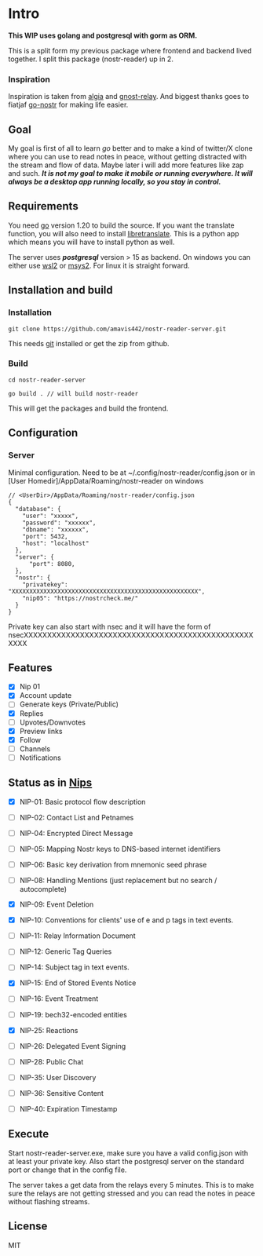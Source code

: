 # Intro

**This WIP uses golang and postgresql with gorm as ORM.**

This is a split form my previous package where frontend and backend lived together. I split this package (nostr-reader) up in 2.

### Inspiration

Inspiration is taken from [algia](https://github.com/mattn/algia) and [gnost-relay](https://github.com/barkyq/gnost-relay).
And biggest thanks goes to fiatjaf [go-nostr](https://github.com/nbd-wtf/go-nostr) for making life easier.

## Goal

My goal is first of all to learn *go* better and to make a kind of twitter/X clone where you can use to read notes in peace, without getting distracted with the stream and flow of data. Maybe later i will add more features like zap and such. ***It is not my goal to make it mobile or running everywhere. It will always be a desktop app running locally, so you stay in control.***

## Requirements

You need [go](https://go.dev/) version 1.20 to build the source. If you want the translate function, you will also need to install [libretranslate](https://github.com/LibreTranslate/LibreTranslate). This is a python app which means you will have to install python as well.

The server uses ***postgresql*** version > 15 as backend. On windows you can either use [wsl2](https://learn.microsoft.com/en-us/windows/wsl/install) or [msys2](https://www.msys2.org/). For linux it is straight forward.

## Installation and build

### Installation
```
git clone https://github.com/amavis442/nostr-reader-server.git 
```
This needs [git](https://git-scm.com/) installed or get the zip from github.

### Build
```
cd nostr-reader-server

go build . // will build nostr-reader

```

This will get the packages and build the frontend. 

## Configuration

### Server 

Minimal configuration. Need to be at ~/.config/nostr-reader/config.json or in [User Homedir]/AppData/Roaming/nostr-reader on windows

```
// <UserDir>/AppData/Roaming/nostr-reader/config.json
{
  "database": {
    "user": "xxxxx",
    "password": "xxxxxx",
    "dbname": "xxxxxx",
    "port": 5432,
    "host": "localhost"
  },
  "server": {
      "port": 8080,
  },
  "nostr": {
    "privatekey": "XXXXXXXXXXXXXXXXXXXXXXXXXXXXXXXXXXXXXXXXXXXXXXXXXXXXX",
    "nip05": "https://nostrcheck.me/"
  }
}

```

Private key can also start with nsec and it will have the form of nsecXXXXXXXXXXXXXXXXXXXXXXXXXXXXXXXXXXXXXXXXXXXXXXXXXXXXX

## Features

- [x] Nip 01
- [x] Account update
- [ ] Generate keys (Private/Public)
- [x] Replies
- [ ] Upvotes/Downvotes
- [x] Preview links
- [x] Follow
- [ ] Channels
- [ ] Notifications

## Status as in [Nips](https://github.com/nostr-protocol/nips)

- [x] NIP-01: Basic protocol flow description
- [ ] NIP-02: Contact List and Petnames
- [ ] NIP-04: Encrypted Direct Message
- [ ] NIP-05: Mapping Nostr keys to DNS-based internet identifiers
- [ ] NIP-06: Basic key derivation from mnemonic seed phrase
- [ ] NIP-08: Handling Mentions (just replacement but no search / autocomplete)
- [x] NIP-09: Event Deletion
- [x] NIP-10: Conventions for clients' use of e and p tags in text events.
- [ ] NIP-11: Relay Information Document
- [ ] NIP-12: Generic Tag Queries
- [ ] NIP-14: Subject tag in text events.
- [x] NIP-15: End of Stored Events Notice
- [ ] NIP-16: Event Treatment
- [ ] NIP-19: bech32-encoded entities
- [x] NIP-25: Reactions
- [ ] NIP-26: Delegated Event Signing
- [ ] NIP-28: Public Chat
- [ ] NIP-35: User Discovery
- [ ] NIP-36: Sensitive Content
- [ ] NIP-40: Expiration Timestamp


## Execute 

Start nostr-reader-server.exe, make sure you have a valid config.json with at least your private key.
Also start the postgresql server on the standard port or change that in the config file. 

The server takes a get data from the relays every 5 minutes. This is to make sure the relays are not getting stressed and you can read the notes in peace without flashing streams.

## License

MIT
